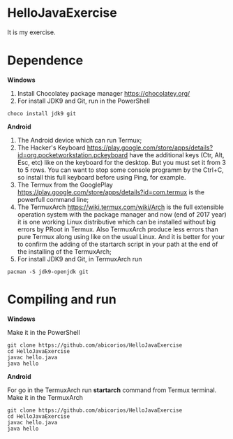 # HelloJavaExercise
It is my exercise.
# Dependence
**Windows**
1. Install Chocolatey package manager https://chocolatey.org/
2. For install JDK9 and Git, run in the PowerShell
```
choco install jdk9 git
```
**Android**
1. The Android device which can run Termux;
2. The Hacker's Keyboard https://play.google.com/store/apps/details?id=org.pocketworkstation.pckeyboard have the additional keys  (Ctr, Alt, Esc, etc) like on the keyboard for the desktop. But you must set it from 3 to 5 rows. You can want to stop some console programm by the Ctrl+C, so install this full keyboard before using Ping, for example.
3. The Termux from the GooglePlay https://play.google.com/store/apps/details?id=com.termux is the powerfull command line;
4. The TermuxArch https://wiki.termux.com/wiki/Arch is the full extensible operation system with the package manager and now (end of 2017 year) it is one working Linux distributive which can be installed without big errors by PRoot in Termux. Also TermuxArch produce less errors than pure Termux along using like on the usual Linux. And it is better for your to confirm the adding of the startarch script in your path at the end of the installing of the TermuxArch;
5. For install JDK9 and Git, in TermuxArch run
```
pacman -S jdk9-openjdk git
```
# Compiling and run
**Windows**

Make it in the PowerShell
```
git clone https://github.com/abicorios/HelloJavaExercise
cd HelloJavaExercise
javac hello.java
java hello
```
**Android**

For go in the TermuxArch run **startarch** command from Termux terminal.
Make it in the TermuxArch
```
git clone https://github.com/abicorios/HelloJavaExercise
cd HelloJavaExercise
javac hello.java
java hello
```

